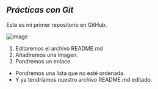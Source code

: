 ## *Prácticas con Git*
Este es mi primer repositorio en GitHub.

![image](https://user-images.githubusercontent.com/77777790/139124177-a953ded4-c8b1-4770-83fc-cf81a034afbe.png)

1. Editaremos el archivo README.md
2. Añadiremos una imagen.
3. Pondremos un enlace.

* Pondremos una lista que no esté ordenada.
* Y ya tendríamos nuestro archivo README.md editado.

